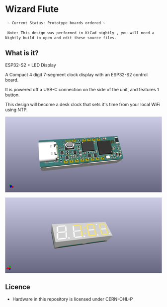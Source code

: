 # Wizard Flute #

     ~ Current Status: Prototype boards ordered ~
     
     Note: This design was performed in KiCad nightly , you will need a Nightly build to open and edit these source files.

## What is it?

ESP32-S2 + LED Display

A Compact 4 digit 7-segment clock display with an ESP32-S2 control board.

It is powered off a USB-C connection on the side of the unit, and features 1 button.

This design will become a desk clock that sets it's time from your local WiFi using NTP.


![Render](hw/wizard-flute-r1.0/production/wizard-flute.png "Render")

![Render](hw/wizard-flute-r1.0/production/wizard-flute-front.png "Render")

## Licence
 * Hardware in this repository is licensed under CERN-OHL-P
